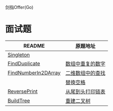 剑指Offer(Go)

# 面试题

| README                                             | 原题地址 |
|----------------------------------------------------|------|
| [Singleton](singleton/singleton.md)                |      |
| [FindDuplicate](03_FindDuplicate/FindDuplicate.md) | [数组中重复的数字](https://leetcode.cn/problems/shu-zu-zhong-zhong-fu-de-shu-zi-lcof/) |
| [FindNumberIn2DArray](04_FindNumberIn2DArray/FindNumberIn2DArray.md) | [二维数组中的查找](https://leetcode.cn/problems/er-wei-shu-zu-zhong-de-cha-zhao-lcof/) |
|  | [替换空格](https://leetcode.cn/problems/ti-huan-kong-ge-lcof/) |
| [ReversePrint](06_ReversePrint/ReversePrint.md) | [从尾到头打印链表](https://leetcode.cn/problems/cong-wei-dao-tou-da-yin-lian-biao-lcof/) |
| [BuildTree](07_BuildTree/BuildTree.md) | [重建二叉树](https://leetcode.cn/problems/zhong-jian-er-cha-shu-lcof/) |